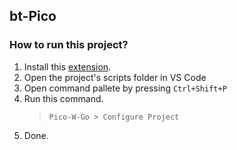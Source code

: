 ## bt-Pico

### How to run this project?

1. Install this [extension](https://marketplace.visualstudio.com/items?itemName=paulober.pico-w-go).
2. Open the project's scripts folder in VS Code
3. Open command pallete by pressing `Ctrl+Shift+P`
4. Run this command.
   > `Pico-W-Go > Configure Project`
5. Done.
